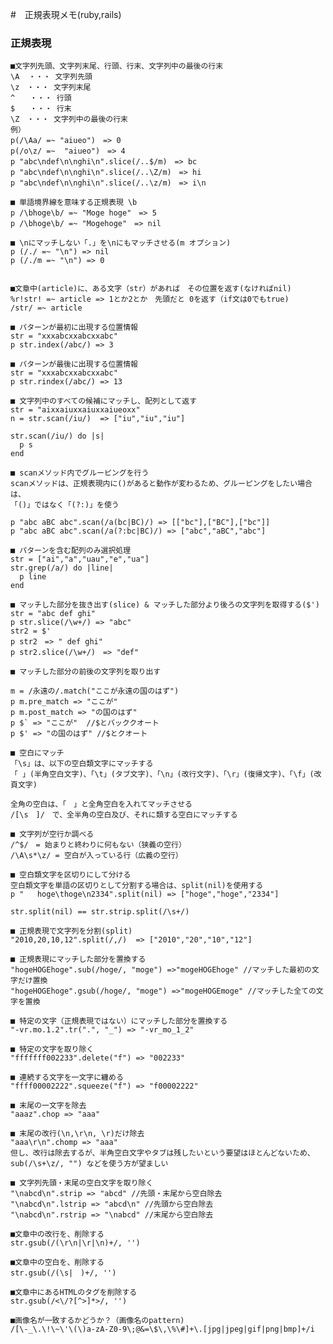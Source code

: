 #　正規表現メモ(ruby,rails)

### 正規表現

    ■文字列先頭、文字列末尾、行頭、行末、文字列中の最後の行末
    \A  ・・・ 文字列先頭
    \z　・・・ 文字列末尾
    ^　　・・・ 行頭
    $　　・・・ 行末
    \Z　・・・ 文字列中の最後の行末
    例）
    p(/\Aa/ =~ "aiueo")　=> 0
    p(/o\z/ =~  "aiueo")　=> 4
    p "abc\ndef\n\nghi\n".slice(/..$/m)　=> bc
    p "abc\ndef\n\nghi\n".slice(/..\Z/m)　=> hi
    p "abc\ndef\n\nghi\n".slice(/..\z/m)　=> i\n

    ■ 単語境界線を意味する正規表現 \b
    p /\bhoge\b/ =~ "Moge hoge"　=> 5
    p /\bhoge\b/ =~ "Mogehoge"　=> nil

    ■ \nにマッチしない「.」を\nにもマッチさせる(m オプション)
    p (/./ =~ "\n") => nil
    p (/./m =~ "\n") => 0


    ■文章中(article)に、ある文字（str）があれば　その位置を返す(なければnil)
    %r!str! =~ article => 1とか2とか　先頭だと 0を返す（if文は0でもtrue)
    /str/ =~ article

    ■ パターンが最初に出現する位置情報
    str = "xxxabcxxabcxxabc"
    p str.index(/abc/) => 3

    ■ パターンが最後に出現する位置情報
    str = "xxxabcxxabcxxabc"
    p str.rindex(/abc/) => 13

    ■ 文字列中のすべての候補にマッチし、配列として返す
    str = "aixxaiuxxaiuxxaiueoxx"
    n = str.scan(/iu/)  => ["iu","iu","iu"]

    str.scan(/iu/) do |s|
      p s
    end

    ■ scanメソッド内でグルーピングを行う
    scanメソッドは、正規表現内に()があると動作が変わるため、グルーピングをしたい場合は、
    「()」ではなく「(?:)」を使う

    p "abc aBC abc".scan(/a(bc|BC)/) => [["bc"],["BC"],["bc"]]
    p "abc aBC abc".scan(/a(?:bc|BC)/) => ["abc","aBC","abc"]

    ■ パターンを含む配列のみ選択処理
    str = ["ai","a","uau","e","ua"]
    str.grep(/a/) do |line|
      p line
    end

    ■ マッチした部分を抜き出す(slice) & マッチした部分より後ろの文字列を取得する($')
    str = "abc def ghi"
    p str.slice(/\w+/) => "abc"
    str2 = $'
    p str2　=> " def ghi"
    p str2.slice(/\w+/)　=> "def"

    ■ マッチした部分の前後の文字列を取り出す

    m = /永遠の/.match("ここが永遠の国のはず")
    p m.pre_match => "ここが"
    p m.post_match => "の国のはず"
    p $` => "ここが"  //$とバッククオート
    p $' => "の国のはず" //$とクオート

    ■ 空白にマッチ
    「\s」は、以下の空白類文字にマッチする
    「 」(半角空白文字)、「\t」(タブ文字)、「\n」(改行文字)、「\r」(復帰文字)、「\f」(改頁文字)

    全角の空白は、「　」と全角空白を入れてマッチさせる
    /[\s　]/　で、全半角の空白及び、それに類する空白にマッチする

    ■ 文字列が空行か調べる
    /^$/　= 始まりと終わりに何もない（狭義の空行）
    /\A\s*\z/ = 空白が入っている行（広義の空行）

    ■ 空白類文字を区切りにして分ける
    空白類文字を単語の区切りとして分割する場合は、split(nil)を使用する
    p "   hoge\thoge\n2334".split(nil) => ["hoge","hoge","2334"]

    str.split(nil) == str.strip.split(/\s+/)

    ■ 正規表現で文字列を分割(split)
    "2010,20,10,12".split(/,/)  => ["2010","20","10","12"]

    ■ 正規表現にマッチした部分を置換する
    "hogeHOGEhoge".sub(/hoge/, "moge") =>"mogeHOGEhoge" //マッチした最初の文字だけ置換
    "hogeHOGEhoge".gsub(/hoge/, "moge") =>"mogeHOGEmoge" //マッチした全ての文字を置換

    ■ 特定の文字（正規表現ではない）にマッチした部分を置換する
    "-vr.mo.1.2".tr(".", "_") => "-vr_mo_1_2"

    ■ 特定の文字を取り除く
    "fffffff002233".delete("f") => "002233"

    ■ 連続する文字を一文字に纏める
    "ffff00002222".squeeze("f") => "f00002222"

    ■ 末尾の一文字を除去
    "aaaz".chop => "aaa"

    ■ 末尾の改行(\n,\r\n, \r)だけ除去
    "aaa\r\n".chomp => "aaa"
    但し、改行は除去するが、半角空白文字やタブは残したいという要望はほとんどないため、
    sub(/\s+\z/, "") などを使う方が望ましい

    ■ 文字列先頭・末尾の空白文字を取り除く
    "\nabcd\n".strip => "abcd" //先頭・末尾から空白除去
    "\nabcd\n".lstrip => "abcd\n" //先頭から空白除去
    "\nabcd\n".rstrip => "\nabcd" //末尾から空白除去

    ■文章中の改行を、削除する
    str.gsub(/(\r\n|\r|\n)+/, '')

    ■文章中の空白を、削除する
    str.gsub(/(\s|　)+/, '')

    ■文章中にあるHTMLのタグを削除する
    str.gsub(/<\/?[^>]*>/, '')

    ■画像名が一致するかどうか？（画像名のpattern)
    /[\-_\.\!\~\'\(\)a-zA-Z0-9\;@&=\$\,\%\#]+\.[jpg|jpeg|gif|png|bmp]+/i

